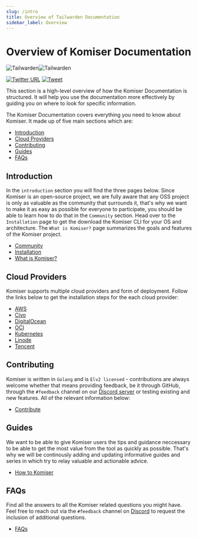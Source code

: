 ```yaml
---
slug: /intro
title: Overview of Tailwarden Documentation
sidebar_label: Overview
---
```


# Overview of Komiser Documentation

![Tailwarden](/img/komiser-overview-light.png#gh-light-mode-only)![Tailwarden](/img/komiser-overview-dark.png#gh-dark-mode-only)

[![Twitter URL](https://img.shields.io/twitter/url/https/twitter.com/fold_left.svg?style=social&label=Follow%20%40tailwarden)](https://twitter.com/tailwarden) [![Tweet](https://img.shields.io/twitter/url/http/shields.io.svg?style=social)](https://twitter.com/intent/tweet?text=Optimize%20Cost%20and%20Security%20on%20AWS&url=https://github.com/mlabouardy/komiser&via=mlabouardy&hashtags=komiser,aws,gcp,cloud,serverless,devops)

This section is a high-level overview of how the Komiser Documentation is structured. It will help you use the documentation more effectively by guiding you on where to look for specific information.

The Komiser Documentation covers everything you need to know about Komiser. It made up of five main sections which are:

- [Introduction](/docs/Introduction/installation.md)
- [Cloud Providers](/docs/cloud-providers/aws)
- [Contributing](/docs/Contributing/contribute.md)
- [Guides](/docs/guides/overview)
- [FAQs](/docs/FAQ/faq.md)

## Introduction

In the `introduction` section you will find the three pages below. Since Komiser is an open-source project, we are fully aware that any OSS project is only as valuable as the community that surrounds it, that's why we want to make it as easy as possible for everyone to participate, you should be able to learn how to do that in the `Community` section.
Head over to the `Installation` page to get the download the Komiser CLI for your OS and architecture.
The `What is Komiser?` page summarizes the goals and features of the Komiser project.

- [Community](/docs/Introduction/community.md)
- [Installation](/docs/Introduction/installation.md)
- [What is Komiser?](/docs/Introduction/what-is-komiser.md)

## Cloud Providers

Komiser supports multiple cloud providers and form of deployment.
Follow the links below to get the installation steps for the each cloud provider:

- [AWS](/docs/cloud-providers/aws)
- [Civo](/docs/cloud-providers/civo)
- [DigitalOcean](/docs/cloud-providers/digital-ocean)
- [OCI](/docs/cloud-providers/oci)
- [Kubernetes](/docs/cloud-providers/kubernetes)
- [Linode](/docs/cloud-providers/linode)
- [Tencent](/docs/cloud-providers/tencent)

## Contributing

Komiser is written in `Golang` and is `Elv2 licensed` - contributions are always welcome whether that means providing feedback, be it through GitHub, through the `#feedback` channel on our [Discord server](https://discord.tailwarden.com) or testing existing and new features. All of the relevant information below:

- [Contribute](/docs/Contributing/contribute.md)

## Guides

We want to be able to give Komiser users the tips and guidance neccessary to be able to get the most value from the tool as quickly as possible. That's why we will be continously adding and updating informative guides and series in which try to relay valuable and actionable advice.

- [How to Komiser](/docs/guides/overview)

## FAQs

Find all the answers to all the Komiser related questions you might have. Feel free to reach out via the `#feedback` channel on [Discord](https://discord.tailwarden.com) to request the inclusion of additional questions.

- [FAQs](/docs/FAQ/faq.md)
